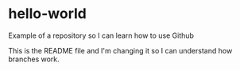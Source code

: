# hello-world
Example of a repository so I can learn how to use Github

This is the  README file and I'm changing it so I can understand how branches work.

